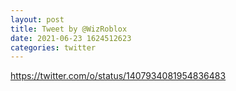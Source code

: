 ```yaml
--- 
layout: post 
title: Tweet by @WizRoblox 
date: 2021-06-23 1624512623 
categories: twitter 
--- 
```

https://twitter.com/o/status/1407934081954836483